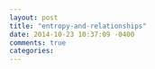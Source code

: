 ```yaml
---
layout: post
title: "entropy-and-relationships"
date: 2014-10-23 10:37:09 -0400
comments: true
categories: 
---
```

